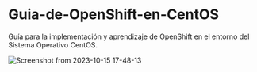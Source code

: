 # Guia-de-OpenShift-en-CentOS
Guía para la implementación y aprendizaje de OpenShift en el entorno del Sistema Operativo CentOS.

![Screenshot from 2023-10-15 17-48-13](https://github.com/ogflobal/Guia-de-OpenShift-en-CentOS/assets/74718043/ee875b5f-cf68-472a-a13e-5da18f123a2e)

